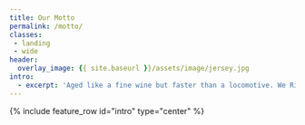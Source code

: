 ```yaml
---
title: Our Motto
permalink: /motto/
classes:
 - landing
 - wide
header:
  overlay_image: {{ site.baseurl }}/assets/image/jersey.jpg
intro:
  - excerpt: 'Aged like a fine wine but faster than a locomotive. We Ride like Hell and then Wine Down!'
---
```


{% include feature_row id="intro" type="center" %}


